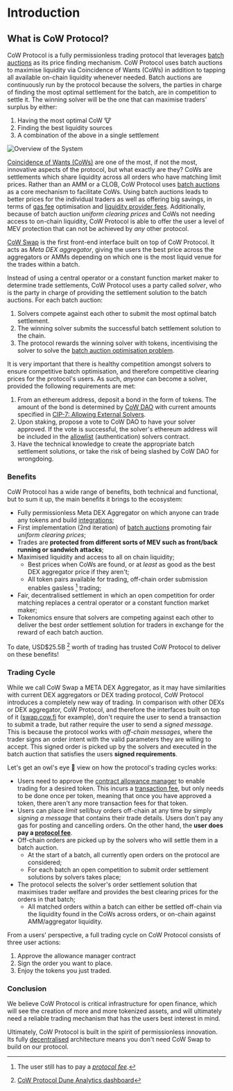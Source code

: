 # Introduction

## What is CoW Protocol?

CoW Protocol is a fully permissionless trading protocol that leverages [batch auctions](batch-auctions) as its price finding mechanism. CoW Protocol uses batch auctions to maximise liquidity via Coincidence of Wants (CoWs) in addition to tapping all available on-chain liquidity whenever needed. Batch auctions are continuously run by the protocol because the solvers, the parties in charge of finding the most optimal settlement for the batch, are in competition to settle it. The winning solver will be the one that can maximise traders' surplus by either:

1. Having the most optimal CoW 🐮
2. Finding the best liquidity sources
3. A combination of the above in a single settlement

![Overview of the System](/img/CoW\_Protocol\_BatchAuctions.png)

[Coincidence of Wants (CoWs)](coincidence-of-wants) are one of the most, if not the most, innovative aspects of the protocol, but what exactly are they? CoWs are settlements which share liquidity across all orders who have matching limit prices. Rather than an AMM or a CLOB, CoW Protocol uses [batch auctions](batch-auctions) as a core mechanism to facilitate CoWs. Using batch auctions leads to better prices for the individual traders as well as offering big savings, in terms of [gas fee](definitions) optimisation and [liquidity provider fees](definitions). Additionally, because of batch auction *uniform clearing prices* and CoWs not needing access to on-chain liquidity, CoW Protocol is able to offer the user a level of MEV protection that can not be achieved by *any* other protocol.

[CoW Swap](../front-end/introduction) is the first front-end interface built on top of CoW Protocol. It acts as *Meta DEX aggregator*, giving the users the best price across the aggregators or AMMs depending on which one is the most liquid venue for the trades within a batch.

Instead of using a central operator or a constant function market maker to determine trade settlements, CoW Protocol uses a party called *solver*, who is the party in charge of providing the settlement solution to the batch auctions. For each batch auction:

1. Solvers compete against each other to submit the most optimal batch settlement.
2. The winning solver submits the successful batch settlement solution to the chain.
3. The protocol rewards the winning solver with tokens, incentivising the solver to solve the [batch auction optimisation problem](../off-chain-services/in-depth-solver-specification/the-batch-auction-optimisation-problem).

It is very important that there is healthy competition amongst solvers to ensure competitive batch optimisation, and therefore competitive clearing prices for the protocol's users. As such, *anyone* can become a solver, provided the following requirements are met:

1. From an ethereum address, deposit a bond in the form of tokens. The amount of the bond is determined by [CoW DAO](https://snapshot.org/cow.eth) with current amounts specified in [CIP-7: Allowing External Solvers](https://snapshot.org/#/cow.eth/proposal/0x267edf7a0bd3c771cfca763322f011ee106d8d5158612c11da29183260d1dba7).
2. Upon staking, propose a vote to CoW DAO to have your solver approved. If the vote is successful, the solver's ethereum address will be included in the [allowlist](../smart-contracts/allow-list-authenticator/introduction) (authentication) solvers contract.
3. Have the technical knowledge to create the appropriate batch settlement solutions, or take the risk of being slashed by CoW DAO for wrongdoing.

### Benefits

CoW Protocol has a wide range of benefits, both technical and functional, but to sum it up, the main benefits it brings to the ecosystem:

* Fully permissionless Meta DEX Aggregator on which anyone can trade any tokens and build [integrations](../tutorials/build-on-top-of-cow-protocol);
* First implementation (2nd iteration) of [batch auctions](batch-auctions) promoting fair *uniform clearing prices*;
* Trades are **protected from different sorts of MEV such as front/back running or sandwich attacks**;
* Maximised liquidity and access to all on chain liquidity;
  * Best prices when CoWs are found, or at *least* as good as the best DEX aggregator price if they aren't;
  * All token pairs available for trading, off-chain order submission enables gasless [^1] trading;
* Fair, decentralised settlement in which an open competition for order matching replaces a central operator or a constant function market maker;
* Tokenomics ensure that solvers are competing against each other to deliver the best order settlement solution for traders in exchange for the reward of each batch auction.

To date, USD$25.5B [^2] worth of trading has trusted CoW Protocol to deliver on these benefits!

[^1]: The user still has to pay a [*protocol fee*](definitions).
[^2]: [CoW Protocol Dune Analytics dashboard](https://dune.com/cowprotocol/cowswap)

### Trading Cycle

While we call CoW Swap a META DEX Aggregator, as it may have similarities with current DEX aggregators or DEX trading protocol, CoW Protocol introduces a completely new way of trading. In comparison with other DEXs or DEX aggregator, CoW Protocol, and therefore the interfaces built on top of it ([swap.cow.fi](https://swap.cow.fi) for example), don't require the user to send a transaction to submit a trade, but rather require the user to send a *signed message*. This is because the protocol works with *off-chain messages*, where the trader signs an order intent with the valid parameters they are willing to accept. This signed order is picked up by the solvers and executed in the batch auction that satisfies the users **signed requirements**.

Let's get an owl's eye 🦉 view on how the protocol's trading cycles works:

* Users need to approve the [contract allowance manager](../smart-contracts/vault-relayer/introduction) to enable trading for a desired token. This incurs a [transaction fee](definitions), but only needs to be done once per token, meaning that once you have approved a token, there aren't any more transaction fees for that token.
* Users can place *limit* sell/buy orders off-chain at any time by simply *signing a message* that contains their trade details. Users don't pay any gas for posting and cancelling orders. On the other hand, the **user does pay a [protocol fee](definitions)**.
* Off-chain orders are picked up by the solvers who will settle them in a batch auction.
  * At the start of a batch, all currently open orders on the protocol are considered;
  * For each batch an open competition to submit order settlement solutions by solvers takes place;
* The protocol selects the solver's order settlement solution that maximises trader welfare and provides the best clearing prices for the orders in that batch;
  * All matched orders within a batch can either be settled off-chain via the liquidity found in the CoWs across orders, or on-chain against AMM/aggregator liquidity.

From a users' perspective, a full trading cycle on CoW Protocol consists of three user actions:

1. Approve the allowance manager contract
2. Sign the order you want to place.
3. Enjoy the tokens you just traded.

### Conclusion

We believe CoW Protocol is critical infrastructure for open finance, which will see the creation of more and more tokenized assets, and will ultimately need a reliable trading mechanism that has the users best interest in mind.

Ultimately, CoW Protocol is built in the spirit of permissionless innovation. Its fully [decentralised](road-to-decentralisation) architecture means you don't need CoW Swap to build on our protocol.
